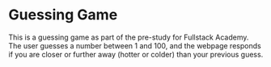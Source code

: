 # Guessing Game

This is a guessing game as part of the pre-study for Fullstack Academy. The user guesses a number between 1 and 100, and the webpage responds if you are closer or further away (hotter or colder) than your previous guess.
